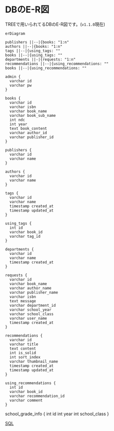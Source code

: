 # DBのE-R図

TREEで用いられてるDBのE-R図です。(`v1.1.0`現在)

```mermaid
erDiagram

publishers ||--|{books: "1:n"
authors ||--|{books: "1:n"
tags ||--|{using_tags: ""
books ||--|{using_tags: ""
departments ||-|{requests: "1:n"
recommendations ||--|{using_recommendations: ""
books ||--|{using_recommendations: ""

admin {
  varchar id
  varchar pw
}

books {
  varchar id
  varchar isbn
  varchar book_name
  varchar book_sub_name
  int ndc
  int year
  text book_content
  varchar author_id
  varchar publisher_id
}

publishers {
  varchar id
  varchar name
}

authors {
  varchar id
  varchar name
}

tags {
  varchar id
  varchar name
  timestamp created_at
  timestamp updated_at
}

using_tags {
  int id
  varchar book_id
  varchar tag_id
}

departments {
  varchar id
  varchar name
  timestamp created_at
}

requests {
  varchar id
  varchar book_name
  varchar author_name
  varchar publisher_name
  varchar isbn
  text message
  varchar department_id
  varchar school_year
  varchar school_class
  varchar user_name
  timestamp created_at
}

recommendations {
  varchar id
  varchar title
  text content
  int is_solid
  int sort_index
  varchar thumbnail_name
  timestamp created_at
  timestamp updated_at
}

using_recommendations {
  int id
  varchar book_id
  varchar recommendation_id
  varchar comment
}
```

school_grade_info {
  int id
  int year
  int school_class
}

[SQL](https://github.com/booksearch-hotate/hotate-server/blob/main/db/init/001_createhotate.sql)
